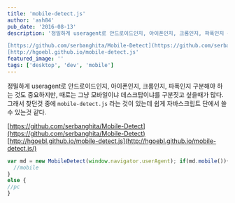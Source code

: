 ```yaml
---
title: 'mobile-detect.js'
author: 'ash84'
pub_date: '2016-08-13'
description: '정밀하게 useragent로 안드로이드인지, 아이폰인지, 크롬인지, 파폭인지 구분해야 하는 것도 중요하지만, 때로는 그냥 모바일이냐 데스크탑이냐를 구분짓고 싶을때가 많다. 그래서 찾던것 중에 `mobile-detect.js` 라는 것이 있는데 쉽게 자바스크립트 단에서 쓸 수 있는것 같다.

[https://github.com/serbanghita/Mobile-Detect](https://github.com/serbanghita/Mobile-Detect)  
[http://hgoebl.github.io/mobile-detect.js'
featured_image: ''
tags: ['desktop', 'dev', 'mobile']
---
```



정밀하게 useragent로 안드로이드인지, 아이폰인지, 크롬인지, 파폭인지 구분해야 하는 것도 중요하지만, 때로는 그냥 모바일이냐 데스크탑이냐를 구분짓고 싶을때가 많다. 그래서 찾던것 중에 `mobile-detect.js` 라는 것이 있는데 쉽게 자바스크립트 단에서 쓸 수 있는것 같다.

[https://github.com/serbanghita/Mobile-Detect](https://github.com/serbanghita/Mobile-Detect)  
[http://hgoebl.github.io/mobile-detect.js](http://hgoebl.github.io/mobile-detect.js/)

```javascript
var md = new MobileDetect(window.navigator.userAgent); if(md.mobile()){ 
  //mobile 
} 
else { 
//pc 
}
```



